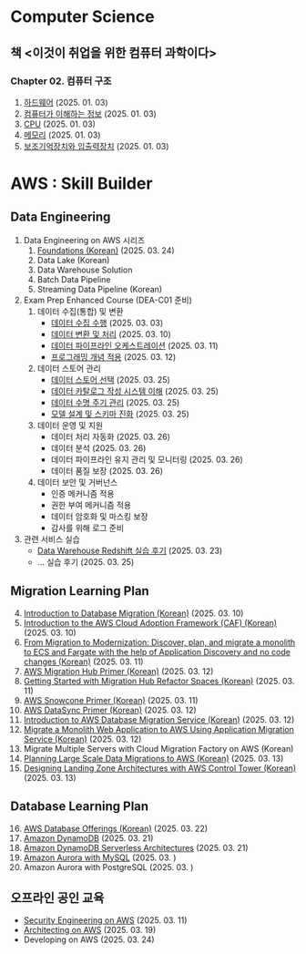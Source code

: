 # Computer Science

## 책 <이것이 취업을 위한 컴퓨터 과학이다>
### Chapter 02. 컴퓨터 구조
1. [하드웨어](Computer_science/컴퓨터_구조_1.md) (2025. 01. 03)
3. [컴퓨터가 이해하는 정보](Computer_science/컴퓨터_구조_1.md) (2025. 01. 03)
4. [CPU](Computer_science/컴퓨터_구조_1.md) (2025. 01. 03)
5. [메모리](Computer_science/컴퓨터_구조_2.md) (2025. 01. 03)
6. [보조기억장치와 입출력장치](Computer_science/컴퓨터_구조_2.md) (2025. 01. 03)

# AWS : Skill Builder
## Data Engineering
1. Data Engineering on AWS 시리즈
	1. [Foundations (Korean)](AWS/Data_Engineering/250324%20Data%20Engineering%20on%20AWS%20-%20Foundations) (2025. 03. 24)
	2. Data Lake (Korean)
	3. Data Warehouse Solution
	4. Batch Data Pipeline
	5. Streaming Data Pipeline (Korean)
2. Exam Prep Enhanced Course (DEA-C01 준비)
	1) 데이터 수집(통합) 및 변환
		- [데이터 수집 수행](AWS/Data_Engineering/250303%201_데이터%20수집%20및%20변환%20-%20데이터%20통합%20수행) (2025. 03. 03)
		- [데이터 변환 및 처리](AWS/Data_Engineering/250310%201_데이터%20수집%20및%20변환%20-%20데이터%20변환%20및%20처리) (2025. 03. 10)
		- [데이터 파이프라인 오케스트레이션](AWS/Data_Engineering/250311%201_데이터%20수집%20및%20변환%20-%20데이터%20파이프라인%20오케스트레이션) (2025. 03. 11)
		- [프로그래밍 개념 적용](AWS/Data_Engineering/250312%201_데이터%20수집%20및%20변환%20-%20프로그래밍%20개념%20적용) (2025. 03. 12)
	2) 데이터 스토어 관리
		- [데이터 스토어 선택](AWS/Data_Engineering/250325%202_데이터%20스토어%20관리%20-%20데이터%20스토어%20선택) (2025. 03. 25) 
		- [데이터 카탈로그 작성 시스템 이해](AWS/Data_Engineering/250325%202_데이터%20스토어%20관리%20-%20데이터%20카탈로그%20작성%20시스템%20이해) (2025. 03. 25) 
		- [데이터 수명 주기 관리](AWS/Data_Engineering/250325%202_데이터%20스토어%20관리%20-%20데이터%20수명%20주기%20관리) (2025. 03. 25) 
		- [모델 설계 및 스키마 진화](AWS/Data_Engineering/250325%202_데이터%20스토어%20관리%20-%20데이터%20모델%20설계%20및%20스키마%20진화) (2025. 03. 25) 
	3) 데이터 운영 및 지원
		- 데이터 처리 자동화 (2025. 03. 26)
		- 데이터 분석 (2025. 03. 26)
		- 데이터 파이프라인 유지 관리 및 모니터링 (2025. 03. 26)
		- 데이터 품질 보장 (2025. 03. 26)
	4) 데이터 보안 및 거버넌스
		- 인증 메커니즘 적용
		- 권한 부여 메커니즘 적용
		- 데이터 암호화 및 마스킹 보장
		- 감사를 위해 로그 준비
3. 관련 서비스 실습
	- [Data Warehouse Redshift 실습 후기](AWS/Data_Engineering/250323%20Redshift%20실습%20후기) (2025. 03. 23)
	- ... 실습 후기 (2025. 03. 25)


## Migration Learning Plan
4. [Introduction to Database Migration (Korean)](AWS/Migration_Learning_Plan/250310%20DB%20Migration) (2025. 03. 10)
5. [Introduction to the AWS Cloud Adoption Framework (CAF) (Korean)](AWS/Migration_Learning_Plan/250310%20AWS%20Cloud%20Adoption%20Framework) (2025. 03. 10)
6. [From Migration to Modernization: Discover, plan, and migrate a monolith to ECS and Fargate with the help of Application Discovery and no code changes (Korean)](AWS/Migration_Learning_Plan/250311%20마이그레이션부터%20현대화까지%20-%20모놀리틱에서%20MSA)  (2025. 03. 11)
7. [AWS Migration Hub Primer (Korean)](AWS/Migration_Learning_Plan/250312%20Migration%20Hub%20-%20Primer) (2025. 03. 12)
8. [Getting Started with Migration Hub Refactor Spaces (Korean)](AWS/Migration_Learning_Plan/250311%20Migration%20Hub%20-%20Refactor%20Spaces) (2025. 03. 11)
9. [AWS Snowcone Primer (Korean)](AWS/Migration_Learning_Plan/250311%20Snowcone%20-%20Primer) (2025. 03. 11)
10. [AWS DataSync Primer (Korean)](AWS/Migration_Learning_Plan/250312%20DataSync%20-%20Primer) (2025. 03. 12)
11. [Introduction to AWS Database Migration Service (Korean)](AWS/Migration_Learning_Plan/250312%20Database%20Migration%20Service%20실습) (2025. 03. 12)
12. [Migrate a Monolith Web Application to AWS Using Application Migration Service (Korean)](AWS/Migration_Learning_Plan/250312%20모놀리틱에서%20AWS로%20Application%20Migration%20실습.md) (2025. 03. 12)
13. Migrate Multiple Servers with Cloud Migration Factory on AWS (Korean)
14. [Planning Large Scale Data Migrations to AWS (Korean)](AWS/Migration_Learning_Plan/250313%20대규모%20데이터%20마이그레이션) (2025. 03. 13) 
15. [Designing Landing Zone Architectures with AWS Control Tower (Korean)](AWS/Migration_Learning_Plan/250313%20Landing%20Zone%20Architectures) (2025. 03. 13)

## Database Learning Plan
16. [AWS Database Offerings (Korean)](AWS/Database_Learning_Plan/250322%20AWS%20Database%20Offerings) (2025. 03. 22)
17. [Amazon DynamoDB](AWS/Database_Learning_Plan/250321%20Amazon%20DynamoDB) (2025. 03. 21)
18. [Amazon DynamoDB Serverless Architectures](AWS/Database_Learning_Plan/250321%20Amazon%20DynamoDB%20Serverless%20Architectures) (2025. 03. 21)
19. [Amazon Aurora with MySQL](AWS/Database_Learning_Plan/250323%20Aurora%20with%20MySQL) (2025. 03. )
20. Amazon Aurora with PostgreSQL (2025. 03. )

## 오프라인 공인 교육
- [Security Engineering on AWS](AWS/250311%20Security%20Engineering%20on%20AWS) (2025. 03. 11)
- [Architecting on AWS](AWS/250319%20Architecting%20on%20AWS) (2025. 03. 19)
- Developing on AWS (2025. 03. 24)